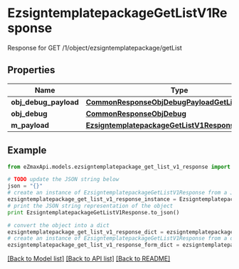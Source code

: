 # EzsigntemplatepackageGetListV1Response

Response for GET /1/object/ezsigntemplatepackage/getList

## Properties
Name | Type | Description | Notes
------------ | ------------- | ------------- | -------------
**obj_debug_payload** | [**CommonResponseObjDebugPayloadGetList**](CommonResponseObjDebugPayloadGetList.md) |  | 
**obj_debug** | [**CommonResponseObjDebug**](CommonResponseObjDebug.md) |  | [optional] 
**m_payload** | [**EzsigntemplatepackageGetListV1ResponseMPayload**](EzsigntemplatepackageGetListV1ResponseMPayload.md) |  | 

## Example

```python
from eZmaxApi.models.ezsigntemplatepackage_get_list_v1_response import EzsigntemplatepackageGetListV1Response

# TODO update the JSON string below
json = "{}"
# create an instance of EzsigntemplatepackageGetListV1Response from a JSON string
ezsigntemplatepackage_get_list_v1_response_instance = EzsigntemplatepackageGetListV1Response.from_json(json)
# print the JSON string representation of the object
print EzsigntemplatepackageGetListV1Response.to_json()

# convert the object into a dict
ezsigntemplatepackage_get_list_v1_response_dict = ezsigntemplatepackage_get_list_v1_response_instance.to_dict()
# create an instance of EzsigntemplatepackageGetListV1Response from a dict
ezsigntemplatepackage_get_list_v1_response_form_dict = ezsigntemplatepackage_get_list_v1_response.from_dict(ezsigntemplatepackage_get_list_v1_response_dict)
```
[[Back to Model list]](../README.md#documentation-for-models) [[Back to API list]](../README.md#documentation-for-api-endpoints) [[Back to README]](../README.md)


